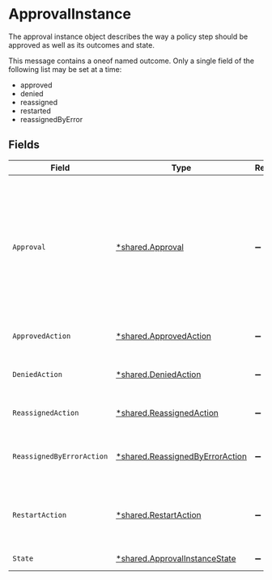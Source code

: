 # ApprovalInstance

The approval instance object describes the way a policy step should be approved as well as its outcomes and state.

This message contains a oneof named outcome. Only a single field of the following list may be set at a time:
  - approved
  - denied
  - reassigned
  - restarted
  - reassignedByError



## Fields

| Field                                                                                                                                                                                                                                    | Type                                                                                                                                                                                                                                     | Required                                                                                                                                                                                                                                 | Description                                                                                                                                                                                                                              |
| ---------------------------------------------------------------------------------------------------------------------------------------------------------------------------------------------------------------------------------------- | ---------------------------------------------------------------------------------------------------------------------------------------------------------------------------------------------------------------------------------------- | ---------------------------------------------------------------------------------------------------------------------------------------------------------------------------------------------------------------------------------------- | ---------------------------------------------------------------------------------------------------------------------------------------------------------------------------------------------------------------------------------------- |
| `Approval`                                                                                                                                                                                                                               | [*shared.Approval](../../../pkg/models/shared/approval.md)                                                                                                                                                                               | :heavy_minus_sign:                                                                                                                                                                                                                       | The Approval message.<br/><br/>This message contains a oneof named typ. Only a single field of the following list may be set at a time:<br/>  - users<br/>  - manager<br/>  - appOwners<br/>  - group<br/>  - self<br/>  - entitlementOwners<br/>  - expression<br/>  - webhook<br/> |
| `ApprovedAction`                                                                                                                                                                                                                         | [*shared.ApprovedAction](../../../pkg/models/shared/approvedaction.md)                                                                                                                                                                   | :heavy_minus_sign:                                                                                                                                                                                                                       | The approved action indicates that the approvalinstance had an outcome of approved.                                                                                                                                                      |
| `DeniedAction`                                                                                                                                                                                                                           | [*shared.DeniedAction](../../../pkg/models/shared/deniedaction.md)                                                                                                                                                                       | :heavy_minus_sign:                                                                                                                                                                                                                       | The denied action indicates that the c1.api.policy.v1.ApprovalInstance had an outcome of denied.                                                                                                                                         |
| `ReassignedAction`                                                                                                                                                                                                                       | [*shared.ReassignedAction](../../../pkg/models/shared/reassignedaction.md)                                                                                                                                                               | :heavy_minus_sign:                                                                                                                                                                                                                       | The ReassignedAction object describes the outcome of a policy step that has been reassigned.                                                                                                                                             |
| `ReassignedByErrorAction`                                                                                                                                                                                                                | [*shared.ReassignedByErrorAction](../../../pkg/models/shared/reassignedbyerroraction.md)                                                                                                                                                 | :heavy_minus_sign:                                                                                                                                                                                                                       | The ReassignedByErrorAction object describes the outcome of a policy step that has been reassigned because it had an error provisioning.                                                                                                 |
| `RestartAction`                                                                                                                                                                                                                          | [*shared.RestartAction](../../../pkg/models/shared/restartaction.md)                                                                                                                                                                     | :heavy_minus_sign:                                                                                                                                                                                                                       | The restart action describes the outcome of policy steps for when the task was restarted. This can be applied to multiple steps since restart skips all pending next steps.                                                              |
| `State`                                                                                                                                                                                                                                  | [*shared.ApprovalInstanceState](../../../pkg/models/shared/approvalinstancestate.md)                                                                                                                                                     | :heavy_minus_sign:                                                                                                                                                                                                                       | The state of the approval instance                                                                                                                                                                                                       |